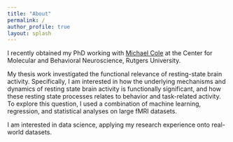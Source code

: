 ```yaml
---
title: "About"
permalink: /
author_profile: true
layout: splash
---
```


I recently obtained my PhD working with [Michael Cole](https://www.colelab.org/) at the Center for Molecular and Behavioral Neuroscience, Rutgers University.

My thesis work investigated the functional relevance of resting-state brain activity. Specifically, I am interested in how the underlying mechanisms and dynamics of resting state brain activity is functionally significant, and how these resting state processes relates to behavior and task-related activity. To explore this question, I used a combination of machine learning, regression, and statistical analyses on large fMRI datasets.

I am interested in data science, applying my research experience onto real-world datasets.

